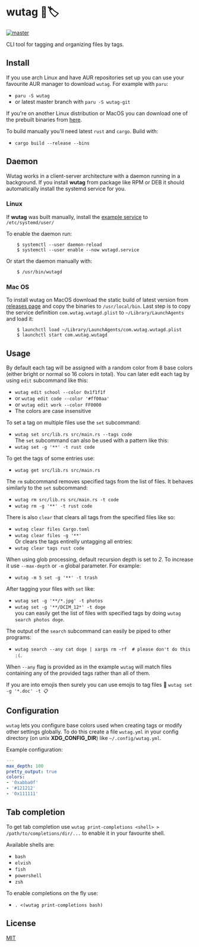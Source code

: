 # wutag 🔱🏷️ 
[![master](https://github.com/vv9k/wutag/actions/workflows/master.yml/badge.svg)](https://github.com/vv9k/wutag/actions/workflows/master.yml)

CLI tool for tagging and organizing files by tags.

## Install

If you use arch Linux and have AUR repositories set up you can use your favourite AUR manager to download `wutag`. For example with `paru`:
 - `paru -S wutag`
 - or latest master branch with `paru -S wutag-git`

If you're on another Linux distribution or MacOS you can download one of the prebuilt binaries from [here](https://github.com/vv9k/wutag/releases).

To build manually you'll need latest `rust` and `cargo`. Build with:
 - `cargo build --release --bins`

## Daemon

Wutag works in a client-server architecture with a daemon running in a background. If you install **wutag** from package like RPM or DEB it should automatically install the systemd service for you.

### Linux

If **wutag** was built manually, install the [example service](https://github.com/vv9k/wutag/blob/master/example/wutagd.service) to `/etc/systemd/user/`

To enable the daemon run:
```shell
    $ systemctl --user daemon-reload
    $ systemctl --user enable --now wutagd.service
```

Or start the daemon manually with:
```shell
    $ /usr/bin/wutagd
```

### Mac OS

To install wutag on MacOS download the static build of latest version from [releases page](https://github.com/vv9k/wutag/releases) and copy the binaries to `/usr/local/bin`. Last step is to copy the service definition `com.wutag.wutagd.plist` to `~/Library/LaunchAgents` and load it:
```shell
    $ launchctl load ~/Library/LaunchAgents/com.wutag.wutagd.plist
    $ launchctl start com.wutag.wutagd
```

## Usage

By default each tag will be assigned with a random color from 8 base colors (either bright or normal so 16 colors in total). You can later edit each tag by using `edit` subcommand like this:
 - `wutag edit school --color 0x1f1f1f`
 - or `wutag edit code --color '#ff00aa'`
 - or `wutag edit work --color FF0000`
 - The colors are case insensitive

To set a tag on multiple files use the `set` subcommand:
 - `wutag set src/lib.rs src/main.rs --tags code`  
The `set` subcommand can also be used with a pattern like this:
 - `wutag set -g '**' -t rust code`

To get the tags of some entries use:
 - `wutag get src/lib.rs src/main.rs`

The `rm` subcommand removes specified tags from the list of files. It behaves similarly to the `set` subcommand:
 - `wutag rm src/lib.rs src/main.rs -t code`
 - `wutag rm -g '**' -t rust code`

There is also `clear` that clears all tags from the specified files like so:
 - `wutag clear files Cargo.toml`
 - `wutag clear files -g '**'`  
Or clears the tags entirelly untagging all entries:
 - `wutag clear tags rust code`

When using glob processing, default recursion depth is set to *2*. To increase it use `--max-depth` or `-m` global parameter. For example:
 - `wutag -m 5 set -g '**' -t trash`

After tagging your files with `set` like:
 - `wutag set -g '**/*.jpg' -t photos`
 - `wutag set -g '**/DCIM_12*' -t doge`  
you can easily get the list of files with specified tags by doing `wutag search photos doge`. 

The output of the `search` subcommand can easily be piped to other programs:
 - `wutag search --any cat doge | xargs rm -rf  # please don't do this :(`. 

When `--any` flag is provided as in the example `wutag` will match files containing any of the provided tags rather than all of them.

If you are into emojis then surely you can use emojis to tag files 🙂 `wutag set -g '*.doc' -t 📋`

## Configuration

`wutag` lets you configure base colors used when creating tags or modify other settings globally. To do this create a file `wutag.yml` in your config directory (on unix **XDG_CONFIG_DIR**) like `~/.config/wutag.yml`.

Example configuration:
```yaml
---
max_depth: 100
pretty_output: true
colors:
- '0xabba0f'
- '#121212'
- '0x111111'
```

## Tab completion

To get tab completion use `wutag print-completions <shell> > /path/to/completions/dir/...` to enable it in your favourite shell.  

Available shells are:
 - `bash`
 - `elvish`
 - `fish`
 - `powershell`
 - `zsh`

 To enable completions on the fly use:
 - `. <(wutag print-completions bash)`


## License
[MIT](https://github.com/vv9k/wutag/blob/master/LICENSE)
